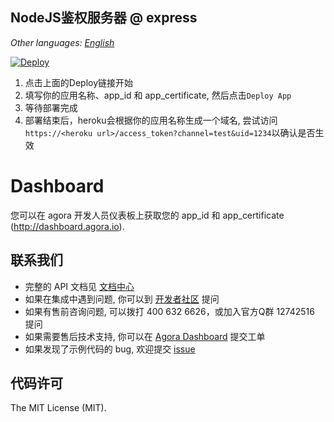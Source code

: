 ## NodeJS鉴权服务器 @ express

*Other languages: [English](README.md)*

[![Deploy](https://www.herokucdn.com/deploy/button.svg)](https://heroku.com/deploy?template=https://github.com/HarshitShrimal/TokenServer-nodejs)

1.  点击上面的Deploy链接开始
2.  填写你的应用名称、app_id 和 app_certificate, 然后点击`Deploy App`
3.  等待部署完成
4.  部署结束后，heroku会根据你的应用名称生成一个域名, 尝试访问`https://<heroku url>/access_token?channel=test&uid=1234`以确认是否生效

# Dashboard

您可以在 agora 开发人员仪表板上获取您的 app_id 和 app_certificate (<http://dashboard.agora.io>).

## 联系我们
- 完整的 API 文档见 [文档中心](https://docs.agora.io/cn/)
- 如果在集成中遇到问题, 你可以到 [开发者社区](https://dev.agora.io/cn/) 提问
- 如果有售前咨询问题, 可以拨打 400 632 6626，或加入官方Q群 12742516 提问
- 如果需要售后技术支持, 你可以在 [Agora Dashboard](https://dashboard.agora.io) 提交工单
- 如果发现了示例代码的 bug, 欢迎提交 [issue](https://github.com/AgoraIO-Community/TokenServer-nodejs/issues)

## 代码许可
The MIT License (MIT).
